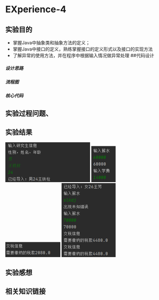 # EXperience-4
## 实验目的
* 掌握Java中抽象类和抽象方法的定义； 
* 掌握Java中接口的定义，熟练掌握接口的定义形式以及接口的实现方法
* 了解异常的使用方法，并在程序中根据输入情况做异常处理
##代码设计
##### 设计思路
##### 流程图

##### 核心代码

## 实验过程问题、

## 实验结果
![实验结果截图](1.png)
![实验结果截图](2.png)
![实验结果截图](3.png)
![实验结果截图](4.png)
## 实验感想

## 相关知识链接
